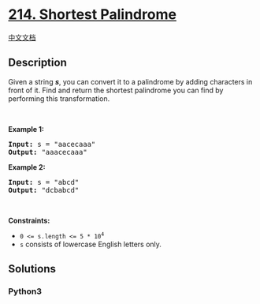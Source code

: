 # [214. Shortest Palindrome](https://leetcode.com/problems/shortest-palindrome)

[中文文档](/leetcode/0200-0299/0214.Shortest%20Palindrome/README.md)

## Description

<p>Given a string <em><b>s</b></em>, you can convert it to a palindrome by adding characters in front of it. Find and return the shortest palindrome you can find by performing this transformation.</p>

<p>&nbsp;</p>
<p><strong>Example 1:</strong></p>
<pre><strong>Input:</strong> s = "aacecaaa"
<strong>Output:</strong> "aaacecaaa"
</pre><p><strong>Example 2:</strong></p>
<pre><strong>Input:</strong> s = "abcd"
<strong>Output:</strong> "dcbabcd"
</pre>
<p>&nbsp;</p>
<p><strong>Constraints:</strong></p>

<ul>
	<li><code>0 &lt;= s.length &lt;= 5 * 10<sup>4</sup></code></li>
	<li><code>s</code> consists of lowercase English letters only.</li>
</ul>


## Solutions

<!-- tabs:start -->

### **Python3**

```python

```

<!-- tabs:end -->
